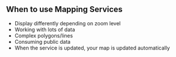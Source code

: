 ##  When to use Mapping Services

 - Display differently depending on zoom level
 - Working with lots of data
 - Complex polygons/lines
 - Consuming public data
  - When the service is updated, your map is updated automatically
